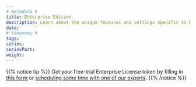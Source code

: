 ```yaml
---
# metadata # 
title: Enterprise Edition
description: Learn about the unique features and settings specific to Enterprise edition.
date: 
# taxonomy #
tags: 
series:
seriesPart:
weight: 
---
```


{{% notice tip %}} 
Get your free-trial Enterprise License token by filling in [this form](https://www.pachyderm.com/trial/) or [scheduling some time with one of our experts](https://www.pachyderm.com/request-a-demo/). 
{{% /notice %}}